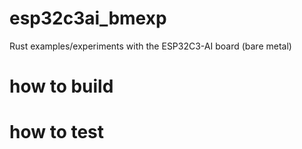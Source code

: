# esp32c3ai_bmexp
Rust examples/experiments with the ESP32C3-AI board (bare metal)

# how to build

# how to test



